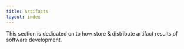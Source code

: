 ```yaml
---
title: Artifacts
layout: index
---
```


This section is dedicated on to how store & distribute artifact results
of software development.
